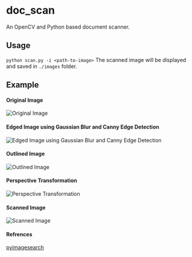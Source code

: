 # doc_scan

An OpenCV and Python based document scanner.

## Usage
`python scan.py -i <path-to-image>`
The scanned image will be displayed and saved in `./images` folder.

## Example
#### Original Image
![Original Image](https://miro.medium.com/max/1400/0*LLNSXCo6ho6I3bTo.png)

#### Edged Image using Gaussian Blur and Canny Edge Detection
![Edged Image using Gaussian Blur and Canny Edge Detection](./images/edgedImage.png)

#### Outlined Image
![Outlined Image](./images/outline.png)

#### Perspective Transformation
![Perspective Transformation](./images/transformedImage.png)

#### Scanned Image
![Scanned Image](./images/scanned.png)

#### Refrences
[pyimagesearch](https://www.pyimagesearch.com/2014/09/01/build-kick-ass-mobile-document-scanner-just-5-minutes/)
